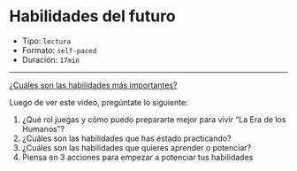 # Habilidades del futuro

* Tipo: `lectura`
* Formato: `self-paced`
* Duración: `17min`

***

[¿Cuáles son las habilidades más importantes?](https://vimeo.com/421255025/)

Luego de ver este video, pregúntate lo siguiente:

1. ¿Qué rol juegas y cómo puedo prepararte mejor para vivir “La Era de los Humanos”?
2. ¿Cuáles son las habilidades que has estado practicando?
3. ¿Cuáles son las habilidades que quieres aprender o potenciar?
4. Piensa en 3 acciones para empezar a potenciar tus habilidades
